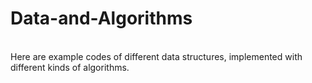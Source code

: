 # Data-and-Algorithms <br>
<br>
Here are example codes of different data structures, implemented with different kinds of algorithms.
